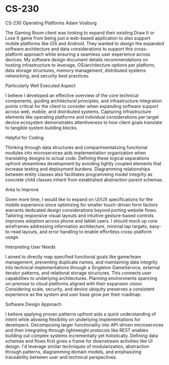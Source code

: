 # CS-230
CS-230 Operating Platforms
Adam Vosburg

The Gaming Room client was looking to expand their existing Draw It or Lose It game from being just a web-based application to also support mobile platforms like iOS and Android. They wanted to design the expanded software architecture and data considerations to support this cross-platform approach while ensuring a seamless user experience across devices. My software design document details recommendations on hosting infrastructure to leverage, OS/architecture options per platform, data storage structures, memory management, distributed systems networking, and security best practices.

Particularly Well Executed Aspect

I believe I developed an effective overview of the core technical components, guiding architectural principles, and infrastructure integration points critical for the client to consider when expanding software support across web, mobile, and distributed systems. Capturing infrastructure elements like operating platforms and individual considerations per target device ecosystem demonstrates attentiveness to how client goals translate to tangible system building blocks.

Helpful for Coding

Thinking through data structures and compartmentalizing functional modules into microservices aids implementation organization when translating designs to actual code. Defining these logical separations upfront streamlines development by avoiding tightly coupled elements that increase testing and deployment burdens. Diagramming relationships between entity classes also facilitates programming model integrity as concrete child classes inherit from established abstraction parent schemas.

Area to Improve

Given more time, I would like to expand on UI/UX specifications for the mobile experience since optimizing for smaller touch-driven form factors warrants dedicated design considerations beyond porting website flows. Tailoring responsive visual layouts and intuitive gesture-based controls improves adoption across phone and tablet users. I should mock up core wireframes addressing information architecture, minimal tap targets, easy-to-read layouts, and error handling to enable effortless cross-platform usage.

Interpreting User Needs

I aimed to directly map specified functional goals like game/team management, preventing duplicate names, and maintaining data integrity into technical implementations through a Singleton GameService, external iterator patterns, and relational storage structures. This connects user capabilities to underlying architectures. Planning environments spanning on-premise to cloud platforms aligned with their expansion vision. Considering scale, security, and device ubiquity preserves a consistent experience as the system and user base grow per their roadmap.

Software Design Approach

I believe applying proven patterns upfront aids a quick understanding of intent while allowing flexibility on underlying implementations for developers. Decomposing larger functionality into API-driven microservices and then integrating through lightweight protocols like REST enables building out complex systems incrementally yet holistically. Defining data schemas and flows first gives a frame for downstream activities like UI design. I'd leverage similar techniques of modularization, abstraction through patterns, diagramming domain models, and emphasizing traceability between user and technical perspectives.

